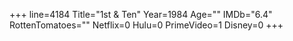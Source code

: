 +++
line=4184
Title="1st & Ten"
Year=1984
Age=""
IMDb="6.4"
RottenTomatoes=""
Netflix=0
Hulu=0
PrimeVideo=1
Disney=0
+++

